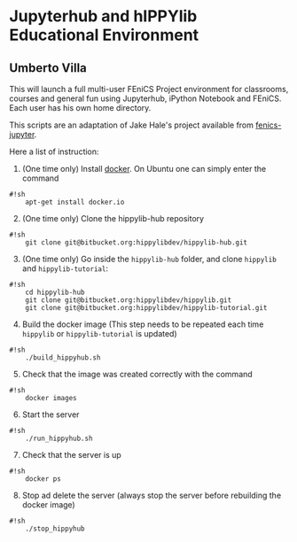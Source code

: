 # Jupyterhub and hIPPYlib Educational Environment
## Umberto Villa

This will launch a full multi-user FEniCS Project environment for classrooms,
courses and general fun using Jupyterhub, iPython Notebook and FEniCS. Each
user has his own home directory.

This scripts are an adaptation of Jake Hale's project available from [fenics-jupyter](https://bitbucket.org/jackhale/fenics-jupyter).

Here a list of instruction:

1. (One time only) Install [docker](https://www.docker.com/). On Ubuntu one can simply enter the command
```
#!sh
    apt-get install docker.io
```

2. (One time only) Clone the hippylib-hub repository
```
#!sh
    git clone git@bitbucket.org:hippylibdev/hippylib-hub.git
```

3. (One time only) Go inside the `hippylib-hub` folder, and clone `hippylib` and `hippylib-tutorial`:
```
#!sh
    cd hippylib-hub
    git clone git@bitbucket.org:hippylibdev/hippylib.git
    git clone git@bitbucket.org:hippylibdev/hippylib-tutorial.git
```
4. Build the docker image (This step needs to be repeated each time `hippylib` or `hippylib-tutorial` is updated)
```
#!sh
    ./build_hippyhub.sh
```

5. Check that the image was created correctly with the command
```
#!sh
    docker images
```

6. Start the server
```
#!sh
    ./run_hippyhub.sh
```

7. Check that the server is up
```
#!sh
    docker ps
```

8. Stop ad delete the server (always stop the server before rebuilding the docker image)
```
#!sh
    ./stop_hippyhub
```
